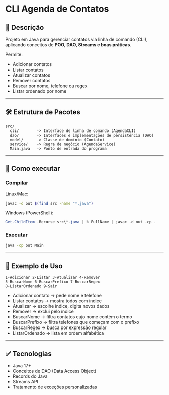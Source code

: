 # CLI Agenda de Contatos

## 📌 Descrição
Projeto em Java para gerenciar contatos via linha de comando (CLI), aplicando conceitos de **POO, DAO, Streams e boas práticas**.

Permite:
- Adicionar contatos
- Listar contatos
- Atualizar contatos
- Remover contatos
- Buscar por nome, telefone ou regex
- Listar ordenado por nome

---

## 🛠 Estrutura de Pacotes
```
src/
  cli/        -> Interface de linha de comando (AgendaCLI)
  dao/        -> Interfaces e implementações de persistência (DAO)
  model/      -> Classe de domínio (Contato)
  service/    -> Regra de negócio (AgendaService)
  Main.java   -> Ponto de entrada do programa
```

---

## 🚀 Como executar

### Compilar
Linux/Mac:
```bash
javac -d out $(find src -name "*.java")
```

Windows (PowerShell):
```powershell
Get-ChildItem -Recurse src\*.java | % FullName | javac -d out -cp .
```

### Executar
```bash
java -cp out Main
```

---

## 📖 Exemplo de Uso

```
1-Adicionar 2-Listar 3-Atualizar 4-Remover 
5-BuscarNome 6-BuscarPrefixo 7-BuscarRegex 
8-ListarOrdenado 9-Sair
```

- Adicionar contato → pede nome e telefone
- Listar contatos → mostra todos com índice
- Atualizar → escolhe índice, digita novos dados
- Remover → exclui pelo índice
- BuscarNome → filtra contatos cujo nome contém o termo
- BuscarPrefixo → filtra telefones que começam com o prefixo
- BuscarRegex → busca por expressão regular
- ListarOrdenado → lista em ordem alfabética

---

## ✅ Tecnologias
- Java 17+
- Conceitos de DAO (Data Access Object)
- Records do Java
- Streams API
- Tratamento de exceções personalizadas
